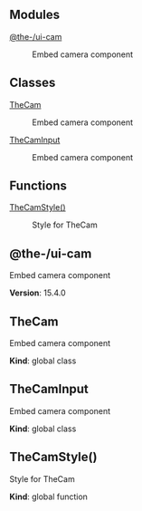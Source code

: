<!--- Code generated by @the-/script-doc. DO NOT EDIT. -->

## Modules

<dl>
<dt><a href="#module_@the-/ui-cam">@the-/ui-cam</a></dt>
<dd><p>Embed camera component</p>
</dd>
</dl>

## Classes

<dl>
<dt><a href="#TheCam">TheCam</a></dt>
<dd><p>Embed camera component</p>
</dd>
<dt><a href="#TheCamInput">TheCamInput</a></dt>
<dd><p>Embed camera component</p>
</dd>
</dl>

## Functions

<dl>
<dt><a href="#TheCamStyle">TheCamStyle()</a></dt>
<dd><p>Style for TheCam</p>
</dd>
</dl>

<a name="module_@the-/ui-cam"></a>

## @the-/ui-cam
Embed camera component

**Version**: 15.4.0  
<a name="TheCam"></a>

## TheCam
Embed camera component

**Kind**: global class  
<a name="TheCamInput"></a>

## TheCamInput
Embed camera component

**Kind**: global class  
<a name="TheCamStyle"></a>

## TheCamStyle()
Style for TheCam

**Kind**: global function  
